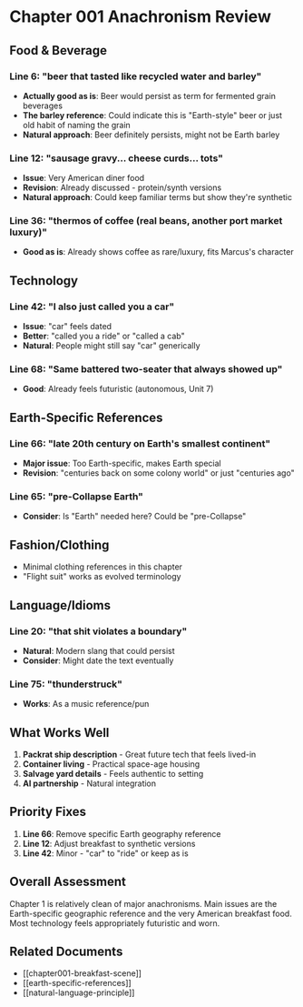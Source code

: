 # Chapter 001 Anachronism Review

## Food & Beverage

### Line 6: "beer that tasted like recycled water and barley"
- **Actually good as is**: Beer would persist as term for fermented grain beverages
- **The barley reference**: Could indicate this is "Earth-style" beer or just old habit of naming the grain
- **Natural approach**: Beer definitely persists, might not be Earth barley

### Line 12: "sausage gravy... cheese curds... tots"
- **Issue**: Very American diner food
- **Revision**: Already discussed - protein/synth versions
- **Natural approach**: Could keep familiar terms but show they're synthetic

### Line 36: "thermos of coffee (real beans, another port market luxury)"
- **Good as is**: Already shows coffee as rare/luxury, fits Marcus's character

## Technology

### Line 42: "I also just called you a car"
- **Issue**: "car" feels dated
- **Better**: "called you a ride" or "called a cab"
- **Natural**: People might still say "car" generically

### Line 68: "Same battered two-seater that always showed up"
- **Good**: Already feels futuristic (autonomous, Unit 7)

## Earth-Specific References

### Line 66: "late 20th century on Earth's smallest continent"
- **Major issue**: Too Earth-specific, makes Earth special
- **Revision**: "centuries back on some colony world" or just "centuries ago"

### Line 65: "pre-Collapse Earth"
- **Consider**: Is "Earth" needed here? Could be "pre-Collapse"

## Fashion/Clothing
- Minimal clothing references in this chapter
- "Flight suit" works as evolved terminology

## Language/Idioms

### Line 20: "that shit violates a boundary"
- **Natural**: Modern slang that could persist
- **Consider**: Might date the text eventually

### Line 75: "thunderstruck"
- **Works**: As a music reference/pun

## What Works Well

1. **Packrat ship description** - Great future tech that feels lived-in
2. **Container living** - Practical space-age housing
3. **Salvage yard details** - Feels authentic to setting
4. **AI partnership** - Natural integration

## Priority Fixes

1. **Line 66**: Remove specific Earth geography reference
2. **Line 12**: Adjust breakfast to synthetic versions
3. **Line 42**: Minor - "car" to "ride" or keep as is

## Overall Assessment
Chapter 1 is relatively clean of major anachronisms. Main issues are the Earth-specific geographic reference and the very American breakfast food. Most technology feels appropriately futuristic and worn.

## Related Documents
- [[chapter001-breakfast-scene]]
- [[earth-specific-references]]
- [[natural-language-principle]]